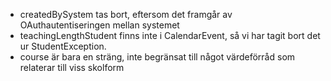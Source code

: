 - createdBySystem tas bort, eftersom det framgår av OAuthautentiseringen mellan systemet
- teachingLengthStudent finns inte i CalendarEvent, så vi har tagit bort det ur StudentException.
- course är bara en sträng, inte begränsat till något värdeförråd som relaterar till viss skolform
